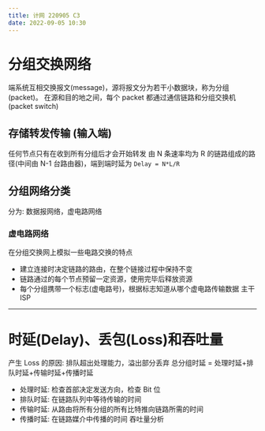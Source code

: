 ```yaml
---
title: 计网 220905 C3
date: 2022-09-05 10:30
---
```

# 分组交换网络
端系统互相交换报文(message)，源将报文分为若干小数据块，称为分组(packet)。
在源和目的地之间，每个 packet 都通过通信链路和分组交换机(packet switch)
## 存储转发传输 (输入端)
任何节点只有在收到所有分组后才会开始转发
由 N 条速率均为 R 的链路组成的路径(中间由 N-1 台路由器)，端到端时延为 `Delay = N*L/R`
## 分组网络分类
分为: 数据报网络，虚电路网络
### 虚电路网络
在分组交换网上模拟一些电路交换的特点
- 建立连接时决定链路的路由，在整个链接过程中保持不变
- 链路通过的每个节点预留一定资源，使用完毕后释放资源
- 每个分组携带一个标志(虚电路号)，根据标志知道从哪个虚电路传输数据
主干 ISP

---
# 时延(Delay)、丢包(Loss)和吞吐量
产生 Loss 的原因: 排队超出处理能力，溢出部分丢弃
总分组时延 = 处理时延+排队时延+传输时延+传播时延
 - 处理时延: 检查首部决定发送方向，检查 Bit 位
 - 排队时延: 在链路队列中等待传输的时间
 - 传输时延: 从路由将所有分组的所有比特推向链路所需的时间
 - 传播时延: 在链路媒介中传播的时间
吞吐量分析

